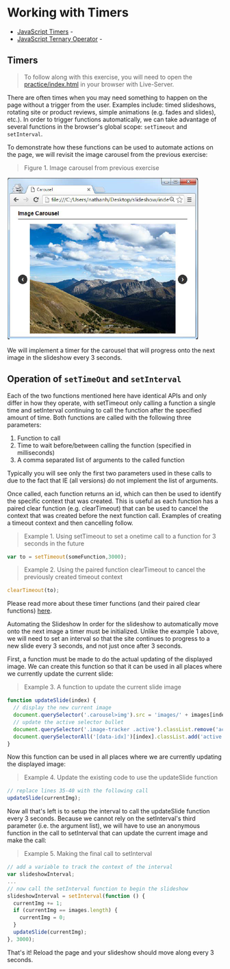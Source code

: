 # Working with Timers

- [JavaScript Timers](https://developer.mozilla.org/en-US/docs/Archive/Add-ons/Code_snippets/Timers) -
- [JavaScript Ternary Operator](https://developer.mozilla.org/en-US/docs/Web/JavaScript/Reference/Operators/Conditional_Operator) -

## Timers

> To follow along with this exercise, you will need to open the [practice/index.html](./practice/index.html) in your browser with Live-Server.

There are often times when you may need  something to happen on the page without a trigger from the user. Examples include: timed slideshows, rotating site or product reviews, simple animations (e.g. fades and slides), etc.). In order to trigger functions automatically, we can take advantage of several functions in the browser's global scope: `setTimeout` and `setInterval`.

To demonstrate how these functions can be used to automate actions on the page, we will revisit the image carousel from the previous exercise:

> Figure 1. Image carousel from previous exercise

![](images/fig.1.png)

We will implement a timer for the carousel that will progress onto the next image in the slideshow every 3 seconds.

## Operation of `setTimeOut` and `setInterval`

Each of the two functions mentioned here have identical APIs and only differ in how they operate, with setTimeout only calling a function a single time and setInterval continuing to call the function after the specified amount of time. Both functions are called with the following three parameters:

1. Function to call
2. Time to wait before/between calling the function (specified in milliseconds)
3. A comma separated list of arguments to the called function

Typically you will see only the first two parameters used in these calls to due to the fact that IE (all versions) do not implement the list of arguments.

Once called, each function returns an id, which can then be used to identify the specific context that was created. This is useful as each function has a paired clear function (e.g. clearTimeout) that can be used to cancel the context that was created before the next function call. Examples of creating a timeout context and then cancelling follow.

> Example 1. Using setTimeout to set a onetime call to a function for 3 seconds in the future

```js
var to = setTimeout(someFunction,3000);
```

> Example 2. Using the paired function clearTimeout to cancel the previously created timeout context

```js
clearTimeout(to);
```

Please read more about these timer functions (and their paired clear functions) [here](https://developer.mozilla.org/en/docs/Web/API/NodeList#Why_is_NodeList_not_an_Array).

Automating the Slideshow In order for the slideshow to automatically move onto the next image a timer must be initialized. Unlike the example 1 above, we will need to set an interval so that the site continues to progress to a new slide every 3 seconds, and not just once after 3 seconds.

First, a function must be made to do the actual updating of the displayed image. We can create this function so that it can be used in all places where we currently update the current slide:

> Example 3. A function to update the current slide image

```js
function updateSlide(index) {
  // display the new current image
  document.querySelector('.carousel>img').src = 'images/' + images[index];
  // update the active selector bullet
  document.querySelector('.image-tracker .active').classList.remove('active');
  document.querySelectorAll('[data-idx]')[index].classList.add('active');
}
```

Now this function can be used in all places where we are currently updating the displayed image:

> Example 4. Update the existing code to use the updateSlide function

```js
// replace lines 35-40 with the following call
updateSlide(currentImg);
```

Now all that's left is to setup the interval to call the updateSlide function every 3 seconds. Because we cannot rely on the setInterval's third parameter (i.e. the argument list), we will have to use an anonymous function in the call to setInterval that can update the current image and make the call:

> Example 5. Making the final call to setInterval

```js
// add a variable to track the context of the interval
var slideshowInterval;
...
// now call the setInterval function to begin the slideshow
slideshowInterval = setInterval(function () {
  currentImg += 1;
  if (currentImg == images.length) {
    currentImg = 0;
  }
  updateSlide(currentImg);
}, 3000);
```

That's it! Reload the page and your slideshow should move along every 3 seconds.
